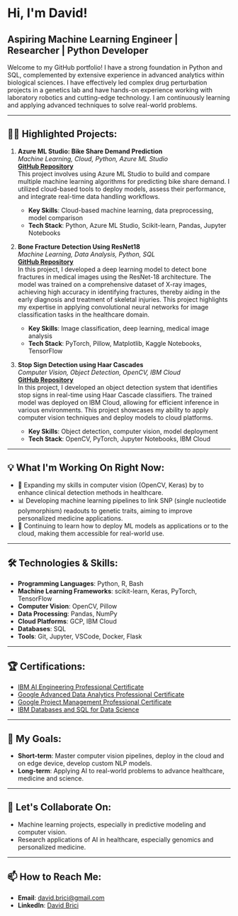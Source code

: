 # Hi, I'm David!  
**Aspiring Machine Learning Engineer | Researcher | Python Developer**
--- 
Welcome to my GitHub portfolio! I have a strong foundation in Python and SQL, complemented by extensive experience in advanced analytics within biological sciences. I have effectively led complex drug perturbation projects in a genetics lab and have hands-on experience working with laboratory robotics and cutting-edge technology. I am continuously learning and applying advanced techniques to solve real-world problems.

---

## 🧑‍💻 **Highlighted Projects:**

1. **Azure ML Studio: Bike Share Demand Prediction**  
   *Machine Learning, Cloud, Python, Azure ML Studio*  
   **[GitHub Repository](https://github.com/davidbrici/my_portfolio/blob/master/6_Cloud-Deployment/bike_ml-azure/logging_metrics.ipynb)**  
   This project involves using Azure ML Studio to build and compare multiple machine learning algorithms for predicting bike share demand. I utilized cloud-based tools to deploy models, assess their performance, and integrate real-time data handling workflows.  
   - **Key Skills**: Cloud-based machine learning, data preprocessing, model comparison  
   - **Tech Stack**: Python, Azure ML Studio, Scikit-learn, Pandas, Jupyter Notebooks

2. **Bone Fracture Detection Using ResNet18**  
   *Machine Learning, Data Analysis, Python, SQL*  
   **[GitHub Repository](https://github.com/davidbrici/my_portfolio/blob/master/4_Computer-Vision/notebooks/bone-fracture-detection.ipynb)**  
   In this project, I developed a deep learning model to detect bone fractures in medical images using the ResNet-18 architecture. The model was trained on a comprehensive dataset of X-ray images, achieving high accuracy in identifying fractures, thereby aiding in the early diagnosis and treatment of skeletal injuries. This project highlights my expertise in applying convolutional neural networks for image classification tasks in the healthcare domain. 
   - **Key Skills**: Image classification, deep learning, medical image analysis  
   - **Tech Stack**: PyTorch, Pillow, Matplotlib, Kaggle Notebooks, TensorFlow

3. **Stop Sign Detection using Haar Cascades**  
   *Computer Vision, Object Detection, OpenCV, IBM Cloud*  
   **[GitHub Repository](https://github.com/davidbrici/my_portfolio/tree/master/6_Cloud-Deployment/Stop_Sign_Predictor)**  
   In this project, I developed an object detection system that identifies stop signs in real-time using Haar Cascade classifiers. The trained model was deployed on IBM Cloud, allowing for efficient inference in various environments. This project showcases my ability to apply computer vision techniques and deploy models to cloud platforms.  
   - **Key Skills**: Object detection, computer vision, model deployment  
   - **Tech Stack**: OpenCV, PyTorch, Jupyter Notebooks, IBM Cloud  

---

## 💡 **What I'm Working On Right Now:**

- 🔭 Expanding my skills in computer vision (OpenCV, Keras) by to enhance clinical detection methods in healthcare.
- 📊 Developing machine learning pipelines to link SNP (single nucleotide polymorphism) readouts to genetic traits, aiming to improve personalized medicine applications.
- 🤔 Continuing to learn how to deploy ML models as applications or to the cloud, making them accessible for real-world use.

---

## 🛠 **Technologies & Skills:**

- **Programming Languages**: Python, R, Bash
- **Machine Learning Frameworks**: scikit-learn, Keras, PyTorch, TensorFlow
- **Computer Vision**: OpenCV, Pillow
- **Data Processing**: Pandas, NumPy
- **Cloud Platforms**: GCP, IBM Cloud
- **Databases**: SQL
- **Tools**: Git, Jupyter, VSCode, Docker, Flask

---

## 🏆 **Certifications**:

- [IBM AI Engineering Professional Certificate](https://github.com/davidbrici/certifications/blob/main/Coursera%20VLY4350TS6LZ_IBM%20AI%20Engineeering.pdf)
- [Google Advanced Data Analytics Professional Certificate](https://github.com/davidbrici/certifications/blob/main/Coursera%20R2VMLRCUMC6S_Adv%20Data%20Analytics.pdf)
- [Google Project Management Professional Certificate](https://github.com/davidbrici/certifications/blob/main/Coursera%20PH0YKDHOLITQ_Project%20Management.pdf)
- [IBM Databases and SQL for Data Science](https://github.com/davidbrici/certifications/blob/main/Coursera%202ZLLD5MALMLW_IBM%20SQL.pdf)

---

## 🎯 **My Goals**:

- **Short-term**: Master computer vision pipelines, deploy in the cloud and on edge device, develop custom NLP models.
- **Long-term**: Applying AI to real-world problems to advance healthcare, medicine and science.

---

## 🤝 **Let's Collaborate On**:

- Machine learning projects, especially in predictive modeling and computer vision.
- Research applications of AI in healthcare, especially genomics and personalized medicine.

---

## 📫 **How to Reach Me**:

- **Email**: david.brici@gmail.com  
- **LinkedIn**: [David Brici](https://linkedin.com/in/david-brici-4495ab110/)


[instagram]: https://www.instagram.com/your-username/  
[linkedin]: https://linkedin.com/in/david-brici-4495ab110/
